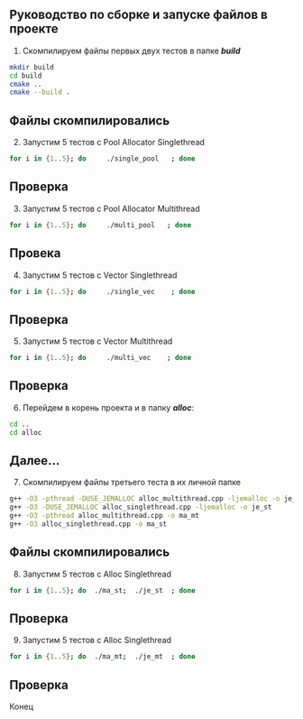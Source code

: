 Руководство по сборке и запуске файлов в проекте
-------------------------------------------------
1. Скомпилируем файлы первых двух тестов в папке ***build***
```bash
mkdir build
cd build
cmake ..
cmake --build .
```
Файлы скомпилировались
-------------------------------------------------
2. Запустим 5 тестов с Pool Allocator Singlethread
```bash
for i in {1..5}; do     ./single_pool   ; done
```
Проверка
-------------------------------------------------
3. Запустим 5 тестов с Pool Allocator Multithread
```bash
for i in {1..5}; do     ./multi_pool   ; done
```
Провека
-------------------------------------------------
4. Запустим 5 тестов с Vector Singlethread
```bash
for i in {1..5}; do     ./single_vec    ; done
```
Проверка
-------------------------------------------------
5. Запустим 5 тестов с Vector Multithread
```bash
for i in {1..5}; do     ./multi_vec    ; done
```
Проверка
-------------------------------------------------
6. Перейдем в корень проекта и в папку ***alloc***:
```bash
cd ..
cd alloc
```
Далее...
-------------------------------------------------
7. Скомпилируем файлы третьего теста в их личной папке
```bash
g++ -O3 -pthread -DUSE_JEMALLOC alloc_multithread.cpp -ljemalloc -o je_mt
g++ -O3 -DUSE_JEMALLOC alloc_singlethread.cpp -ljemalloc -o je_st
g++ -O3 -pthread alloc_multithread.cpp -o ma_mt
g++ -O3 alloc_singlethread.cpp -o ma_st
```
Файлы скомпилировались
-------------------------------------------------
8. Запустим 5 тестов с Alloc Singlethread
```bash
for i in {1..5}; do  ./ma_st;  ./je_st  ; done
```
Проверка
-------------------------------------------------
9. Запустим 5 тестов с Alloc Singlethread
```bash
for i in {1..5}; do  ./ma_mt;  ./je_mt  ; done
```
Проверка
-------------------------------------------------
Конец